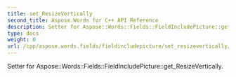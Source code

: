```yaml
---
title: set_ResizeVertically
second_title: Aspose.Words for C++ API Reference
description: Setter for Aspose::Words::Fields::FieldIncludePicture::get_ResizeVertically. 
type: docs
weight: 0
url: /cpp/aspose.words.fields/fieldincludepicture/set_resizevertically/
---
```


Setter for Aspose::Words::Fields::FieldIncludePicture::get_ResizeVertically. 

